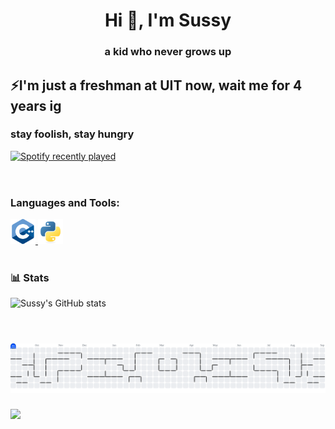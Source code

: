 <h1 align="center">Hi 👋, I'm Sussy</h1>
<h3 align="center">a kid who never grows up</h3>

⚡**I'm just a freshman at UIT now, wait me for 4 years ig**
---
<h3 align="left">stay foolish, stay hungry</h3>
<p align="left">
</p>

<div align="left">
  <a href="https://open.spotify.com/user/31rsru3dr4cpgbpbekn4tot7t2jy">
    <img src="https://spotify-recently-played-readme.vercel.app/api?user=31rsru3dr4cpgbpbekn4tot7t2jy&count=1" alt="Spotify recently played"  />
  </a>
</div>

<br/>

#

<h3 align="left">Languages and Tools:</h3>
<p align="left"> <a href="https://www.w3schools.com/cpp/" target="_blank" rel="noreferrer"> <img src="https://raw.githubusercontent.com/devicons/devicon/master/icons/cplusplus/cplusplus-original.svg" alt="cplusplus" width="40" height="40"/> </a> <a href="https://www.python.org" target="_blank" rel="noreferrer"> <img src="https://raw.githubusercontent.com/devicons/devicon/master/icons/python/python-original.svg" alt="python" width="40" height="40"/> </a> </p>

#

### 📊 Stats

![Sussy's GitHub stats](https://github-readme-stats.vercel.app/api?username=sussysuspector&show_icons=true&theme=gruvbox)

<!-- ![GitHub Streak](https://streak-stats.demolab.com?user=SussySuspectort&theme=gruvbox&border_radius=4.5) -->

#
<br/>
<picture>
  <source media="(prefers-color-scheme: dark)" srcset="https://raw.githubusercontent.com/SussySuspector/SussySuspector/output/pacman-contribution-graph-dark.svg">
  <source media="(prefers-color-scheme: light)" srcset="https://raw.githubusercontent.com/SussySuspector/SussySuspector/output/pacman-contribution-graph.svg">
  <img alt="pacman contribution graph" src="https://raw.githubusercontent.com/SussySuspector/SussySuspector/output/pacman-contribution-graph.svg">
</picture>




###

<div align="left">
  <img src="https://visitor-badge.laobi.icu/badge?page_id=SussySuspector.SussySuspector&"  />
</div>

###
